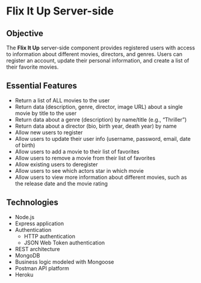 # Flix It Up Server-side

## Objective

The **Flix It Up** server-side component provides registered users with access to information about different movies, directors, and genres. Users can register an account, update their personal information, and create a list of their favorite movies. 

## Essential Features

- Return a list of ALL movies to the user
- Return data (description, genre, director, image URL) about a
single movie by title to the user
- Return data about a genre (description) by name/title (e.g., “Thriller”)
- Return data about a director (bio, birth year, death year) by name
- Allow new users to register
- Allow users to update their user info (username, password, email, date of birth)
- Allow users to add a movie to their list of favorites
- Allow users to remove a movie from their list of favorites
- Allow existing users to deregister
- Allow users to see which actors star in which movie
- Allow users to view more information about different movies, such as the release date and
the movie rating

## Technologies

- Node.js 
- Express application
- Authentication
  - HTTP authentication
  - JSON Web Token authentication
- REST architecture
- MongoDB
- Business logic modeled with Mongoose
- Postman API platform
- Heroku


<!--- ***NOTE TO PROSPECTIVE EMPLOYERS***

~ This is a project provided by Career Foundry's web development course. I have included a dedicated folder entitled "Employers" for your review. This folder contains behind the scenes planning, preparation, and execution. Thank you!

Respectfully,

Bri --->

